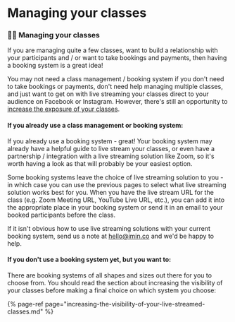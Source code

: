 # Managing your classes

### 👩‍🏫 Managing your classes

If you are managing quite a few classes, want to build a relationship with your participants and / or want to take bookings and payments, then having a booking system is a great idea!

You may not need a class management / booking system if you don't need to take bookings or payments, don't need help managing multiple classes, and just want to get on with live streaming your classes direct to your audience on Facebook or Instagram. However, there's still an opportunity to [increase the exposure of your classes](increasing-the-visibility-of-your-live-streamed-classes.md).

#### If you already use a class management or booking system:

If you already use a booking system - great! Your booking system may already have a helpful guide to live stream your classes, or even have a partnership / integration with a live streaming solution like Zoom, so it's worth having a look as that will probably be your easiest option. 

Some booking systems leave the choice of live streaming solution to you - in which case you can use the previous pages to select what live streaming solution works best for you. When you have the live stream URL for the class \(e.g. Zoom Meeting URL, YouTube Live URL, etc.\), you can add it into the appropriate place in your booking system or send it in an email to your booked participants before the class.

If it isn't obvious how to use live streaming solutions with your current booking system, send us a note at hello@imin.co and we'd be happy to help.

#### If you don't use a booking system yet, but you want to:

There are booking systems of all shapes and sizes out there for you to choose from. You should read the section about increasing the visibility of your classes before making a final choice on which system you choose:

{% page-ref page="increasing-the-visibility-of-your-live-streamed-classes.md" %}

